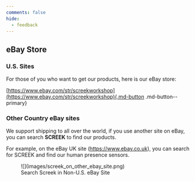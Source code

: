 ```yaml
---
comments: false
hide:
  - feedback
---
```


## eBay Store
### U.S. Sites
For those of you who want to get our products, here is our eBay store:    

[https://www.ebay.com/str/screekworkshop](https://www.ebay.com/str/screekworkshop){.md-button .md-button--primary}

### Other Country eBay sites
We support shipping to all over the world, if you use another site on eBay, you can search **SCREEK** to find our products.

For example, on the eBay UK site (https://www.ebay.co.uk), you can search for SCREEK and find our human presence sensors.
<figure markdown>
  ![](images/screek_on_other_ebay_site.png)
  <figcaption>Search Screek in Non-U.S. eBay Site</figcaption>
</figure>
